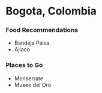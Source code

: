 # Bogota, Colombia

### Food Recommendations

- Bandeja Paisa
- Ajiaco


### Places to Go

- Monserrate
- Museo del Oro
